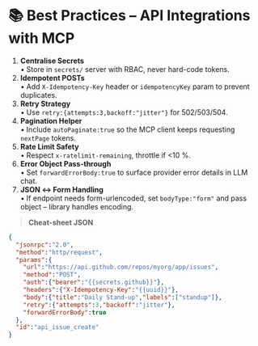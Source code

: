 # 📚 Best Practices – API Integrations with MCP

1. **Centralise Secrets**  
   • Store in `secrets/` server with RBAC, never hard-code tokens.
2. **Idempotent POSTs**  
   • Add `X-Idempotency-Key` header or `idempotencyKey` param to prevent duplicates.
3. **Retry Strategy**  
   • Use `retry:{attempts:3,backoff:"jitter"}` for 502/503/504.
4. **Pagination Helper**  
   • Include `autoPaginate:true` so the MCP client keeps requesting `nextPage` tokens.
5. **Rate Limit Safety**  
   • Respect `x-ratelimit-remaining`, throttle if <10 %.
6. **Error Object Pass-through**  
   • Set `forwardErrorBody:true` to surface provider error details in LLM chat.
7. **JSON ↔️ Form Handling**  
   • If endpoint needs form-urlencoded, set `bodyType:"form"` and pass object – library handles encoding.

> **Cheat-sheet JSON**
```json
{
  "jsonrpc":"2.0",
  "method":"http/request",
  "params":{
    "url":"https://api.github.com/repos/myorg/app/issues",
    "method":"POST",
    "auth":{"bearer":"{{secrets.github}}"},
    "headers":{"X-Idempotency-Key":"{{uuid}}"},
    "body":{"title":"Daily Stand-up","labels":["standup"]},
    "retry":{"attempts":3,"backoff":"jitter"},
    "forwardErrorBody":true
  },
  "id":"api_issue_create"
}
``` 